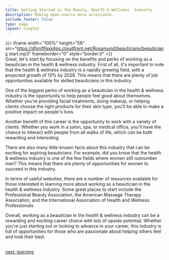 ```yaml
---
title: Getting Started in the Beauty, Health & Wellness  Industry
description: Making open-source more accessible.
include_footer: false
type: page
layout: single2
---
```


{{< iframe width="100%" height="58" src="https://dfgnflfqxk4ps.cloudfront.net/Rosamund/beauticians/beauticians start.mp3" frameborder="0" style="border:0" >}}<br>
Great, let's start by focusing on the benefits and perks of working as a beautician in the health & wellness industry. First of all, it's important to note that the health & wellness industry is a rapidly growing field, with a projected growth of 13% by 2028. This means that there are plenty of job opportunities available for skilled beauticians in this industry.

One of the biggest perks of working as a beautician in the health & wellness industry is the opportunity to help people feel good about themselves. Whether you're providing facial treatments, doing makeup, or helping clients choose the right products for their skin type, you'll be able to make a positive impact on people's lives.

Another benefit of this career is the opportunity to work with a variety of clients. Whether you work in a salon, spa, or medical office, you'll have the chance to interact with people from all walks of life, which can be both rewarding and interesting.

There are also many little-known facts about this industry that can be exciting for aspiring beauticians. For example, did you know that the health & wellness industry is one of the few fields where women still outnumber men? This means that there are plenty of opportunities for women to succeed in this industry.

In terms of useful websites, there are a number of resources available for those interested in learning more about working as a beautician in the health & wellness industry. Some great places to start include the Professional Beauty Association, the American Massage Therapy Association, and the International Association of Health and Wellness Professionals.

Overall, working as a beautician in the health & wellness industry can be a rewarding and exciting career choice with lots of upside potential. Whether you're just starting out or looking to advance in your career, this industry is full of opportunities for those who are passionate about helping others feel and look their best.

<br>
<a href="https://insights.workdojos.com/beauticians/learning">next: learning</a>
</p>